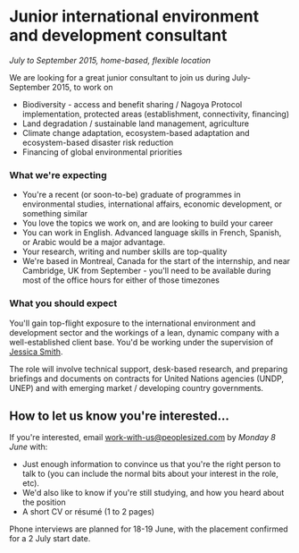 
# Junior international environment and development consultant
_July to September 2015, home-based, flexible location_

We are looking for a great junior consultant to join us during July-September 2015, to work on

- Biodiversity - access and benefit sharing / Nagoya Protocol implementation, protected areas (establishment, connectivity, financing)
- Land degradation / sustainable land management, agriculture 
- Climate change adaptation, ecosystem-based adaptation and ecosystem-based disaster risk reduction  
- Financing of global environmental priorities 


### What we're expecting

- You're a recent (or soon-to-be) graduate of programmes in environmental studies, international affairs, economic development, or something similar
- You love the topics we work on, and are looking to build your career
- You can work in English. Advanced language skills in French, Spanish, or Arabic would be a major advantage.
- Your research, writing and number skills are top-quality
- We're based in Montreal, Canada for the start of the internship, and near Cambridge, UK from September - you'll need to be available during most of the office hours for either of those timezones

### What you should expect

You'll gain top-flight exposure to the international environment and development sector and the workings of a lean, dynamic company with a well-established client base. You'd be working under the supervision of [Jessica Smith](https://uk.linkedin.com/pub/jessica-smith/5/584/3b3).

The role will involve technical support, desk-based research, and preparing briefings and documents on contracts for United Nations agencies (UNDP, UNEP) and with emerging market / developing country governments.

## How to let us know you're interested...

If you're interested, email [work-with-us@peoplesized.com](mailto:work-with-us@peoplesized.com) by _Monday 8 June_ with:

- Just enough information to convince us that you're the right person to talk to (you can include the normal bits about your interest in the role, etc).
- We'd also like to know if you're still studying, and how you heard about the position
- A short CV or résumé (1 to 2 pages)








Phone interviews are planned for 18-19 June, with the placement confirmed for a 2 July start date. 
